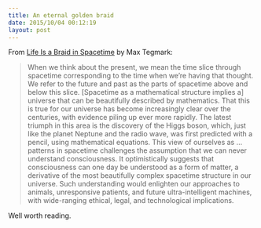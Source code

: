 ```yaml
---
title: An eternal golden braid
date: 2015/10/04 00:12:19
layout: post
---
```


From [Life Is a Braid in Spacetime](http://nautil.us/issue/29/scaling/life-is-a-braid-in-spacetime-rp) by Max Tegmark:

> When we think about the present, we mean the time slice through spacetime corresponding to the time when we’re having that thought. We refer to the future and past as the parts of spacetime above and below this slice. [Spacetime as a mathematical structure implies a] universe that can be beautifully described by mathematics. That this is true for our universe has become increasingly clear over the centuries, with evidence piling up ever more rapidly. The latest triumph in this area is the discovery of the Higgs boson, which, just like the planet Neptune and the radio wave, was first predicted with a pencil, using mathematical equations. This view of ourselves as ... patterns in spacetime challenges the assumption that we can never understand consciousness. It optimistically suggests that consciousness can one day be understood as a form of matter, a derivative of the most beautifully complex spacetime structure in our universe. Such understanding would enlighten our approaches to animals, unresponsive patients, and future ultra-intelligent machines, with wide-ranging ethical, legal, and technological implications.

Well worth reading.
